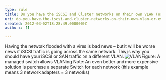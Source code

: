 ```yaml
---
type: rule
title: Do you have the iSCSI and Cluster networks on their own VLAN (or even better their own switch)?
uri: do-you-have-the-iscsi-and-cluster-networks-on-their-own-vlan-or-even-better-their-own-switch
created: 2012-03-02T18:28:49.0000000Z
authors: []

---
```


 Having the network flooded with a virus is bad news – but it will be worse news if iSCSI traffic is going across the same network. This is why you should have your iSCSI or SAN traffic on a different VLAN.  ![VLAN](/PublishingImages/switch-for-vlan.jpg)Figure: A managed switch allows VLANing
Note: An even better and more expensive solution is purchase a separate Switch for each network (this example means 3 network adapters = 3 networks)

